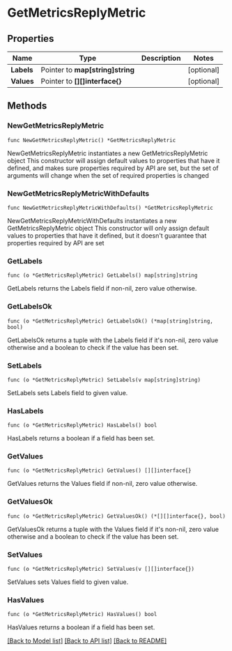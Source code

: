 # GetMetricsReplyMetric

## Properties

Name | Type | Description | Notes
------------ | ------------- | ------------- | -------------
**Labels** | Pointer to **map[string]string** |  | [optional] 
**Values** | Pointer to **[][]interface{}** |  | [optional] 

## Methods

### NewGetMetricsReplyMetric

`func NewGetMetricsReplyMetric() *GetMetricsReplyMetric`

NewGetMetricsReplyMetric instantiates a new GetMetricsReplyMetric object
This constructor will assign default values to properties that have it defined,
and makes sure properties required by API are set, but the set of arguments
will change when the set of required properties is changed

### NewGetMetricsReplyMetricWithDefaults

`func NewGetMetricsReplyMetricWithDefaults() *GetMetricsReplyMetric`

NewGetMetricsReplyMetricWithDefaults instantiates a new GetMetricsReplyMetric object
This constructor will only assign default values to properties that have it defined,
but it doesn't guarantee that properties required by API are set

### GetLabels

`func (o *GetMetricsReplyMetric) GetLabels() map[string]string`

GetLabels returns the Labels field if non-nil, zero value otherwise.

### GetLabelsOk

`func (o *GetMetricsReplyMetric) GetLabelsOk() (*map[string]string, bool)`

GetLabelsOk returns a tuple with the Labels field if it's non-nil, zero value otherwise
and a boolean to check if the value has been set.

### SetLabels

`func (o *GetMetricsReplyMetric) SetLabels(v map[string]string)`

SetLabels sets Labels field to given value.

### HasLabels

`func (o *GetMetricsReplyMetric) HasLabels() bool`

HasLabels returns a boolean if a field has been set.

### GetValues

`func (o *GetMetricsReplyMetric) GetValues() [][]interface{}`

GetValues returns the Values field if non-nil, zero value otherwise.

### GetValuesOk

`func (o *GetMetricsReplyMetric) GetValuesOk() (*[][]interface{}, bool)`

GetValuesOk returns a tuple with the Values field if it's non-nil, zero value otherwise
and a boolean to check if the value has been set.

### SetValues

`func (o *GetMetricsReplyMetric) SetValues(v [][]interface{})`

SetValues sets Values field to given value.

### HasValues

`func (o *GetMetricsReplyMetric) HasValues() bool`

HasValues returns a boolean if a field has been set.


[[Back to Model list]](../README.md#documentation-for-models) [[Back to API list]](../README.md#documentation-for-api-endpoints) [[Back to README]](../README.md)



